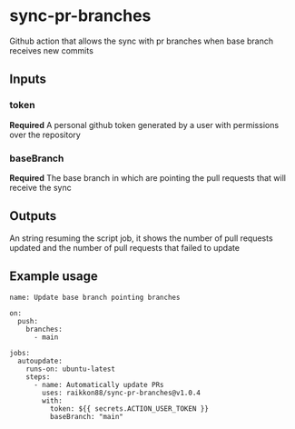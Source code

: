 # sync-pr-branches

Github action that allows the sync with pr branches when base branch receives new commits

## Inputs

### token

**Required** A personal github token generated by a user with permissions over the repository

### baseBranch

**Required** The base branch in which are pointing the pull requests that will receive the sync

## Outputs

An string resuming the script job, it shows the number of pull requests updated and the number of pull requests that failed to update

## Example usage

```
name: Update base branch pointing branches

on:
  push:
    branches:
      - main

jobs:
  autoupdate:
    runs-on: ubuntu-latest
    steps:
      - name: Automatically update PRs
        uses: raikkon88/sync-pr-branches@v1.0.4
        with:
          token: ${{ secrets.ACTION_USER_TOKEN }}
          baseBranch: "main"
```
